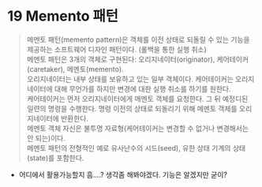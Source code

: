 # 19 Memento 패턴

> 메멘토 패턴(memento pattern)은 객체를 이전 상태로 되돌릴 수 있는 기능을 제공하는 소프트웨어 디자인 패턴이다. (롤백을 통한 실행 취소)    
> 메멘토 패턴은 3개의 객체로 구현된다: 오리지네이터(originator), 케어테이커(caretaker), 메멘토(memento).   
> 오리지네이터는 내부 상태를 보유하고 있는 일부 객체이다. 케어테이커는 오리지네이터에 대해 무언가를 하지만 변경에 대한 실행 취소를 하기를 원한다.   
> 케어테이커는 먼저 오리지네이터에게 메멘토 객체를 요청한다. 그 뒤 예정디된 일련의 명령을 수행한다. 명령 이전의 상태로 되돌리기 위해 메멘토 객체를 오리지네이터에 반환한다.  
> 메멘토 객체 자신은 불투명 자료형(케어테이커는 변경할 수 없거나 변경해서는 안 되는)이다.  
> 메멘토 패턴의 전형적인 예로 유사난수의 시드(seed), 유한 상태 기계의 상태(state)를 포함한다.  

* 어디에서 활용가능할지 흠....? 생각좀 해봐야겠다. 기능은 알겠지만 굳이?